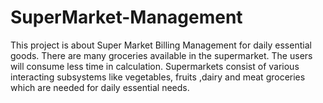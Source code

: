 # SuperMarket-Management
This project is about Super Market Billing Management for daily essential goods. There are many groceries available in the supermarket. The users will  consume less time in calculation. Supermarkets consist of various interacting  subsystems like vegetables, fruits ,dairy and meat groceries which are needed  for daily essential needs.
